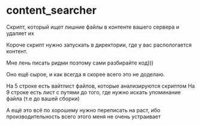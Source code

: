 # content_searcher
Скрипт, который ищет лишние файлы в контенте вашего сервера и удаляет их

Короче скрипт нужно запускать в директории, где у вас распологается контент.

Мне лень писать ридми поэтому сами разбирайте код)))

Оно ещё сырое, и как всегда я скорее всего это не доделаю.

На 5 строке есть вайтлист файлов, которые анализируются скриптом
На 9 строке есть лист с путями до того, где нужно искать упоминание файла (т.е до вашей сборки)

А ещё это всё по хорошему нужно переписать на раст, ибо производительность всего этого меня не очень устраивает
